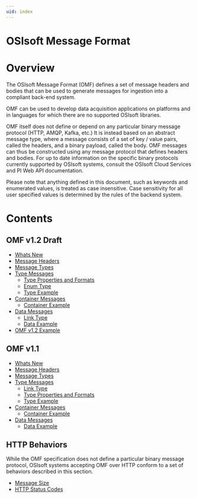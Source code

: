 ```yaml
---
uid: index
---
```


OSIsoft Message Format 
======================



# Overview

The OSIsoft Message Format (OMF) defines a set of message headers and bodies that can be used to generate messages for ingestion into a compliant back-end system.

OMF can be used to develop data acquisition applications on platforms and in languages for which there are no supported OSIsoft libraries.

OMF itself does not define or depend on any particular binary message protocol (HTTP, AMQP, Kafka, etc.) It is instead based on an abstract message type, 
where a message consists of a set of key / value pairs, called the headers, and a binary payload, called the body. OMF messages can thus be constructed 
using any message protocol that defines headers and bodies. For up to date information on the specific binary protocols currently supported by OSIsoft 
systems, consult the OSIsoft Cloud Services and PI Web API documentation.

Please note that anything defined in this document, such as keywords and enumerated
values, is treated as case insensitive. Case sensitivity for all user specified values
is determined by the rules of the backend system.

# Contents


## OMF v1.2 Draft

   - [Whats New](xref:whatsNew)
   - [Message Headers](xref:headers)
   - [Message Types](xref:messageTypes)
   - [Type Messages](xref:typeMessages)     
	 - [Type Properties and Formats](xref:typePropertiesAndFormats)
	 - [Enum Type](xref:enumType)
	 - [Type Example](xref:typeExample)
   - [Container Messages](xref:containerMessages)
     - [Container Example](xref:containerExample)
   - [Data Messages](xref:dataMessages)
	 - [Link Type](xref:linkType)
     - [Data Example](xref:dataExample)
   - [OMF v1.2 Example](xref:OMFMsgSample)


## OMF v1.1

   - [Whats New](xref:whatsNewv11)
   - [Message Headers](xref:headersv11)
   - [Message Types](xref:messageTypesv11)
   - [Type Messages](xref:typeMessagesv11)     
     - [Link Type](xref:linkTypev11)
	 - [Type Properties and Formats](xref:typePropertiesAndFormatsv11)	 
	 - [Type Example](xref:typeExamplev11)
   - [Container Messages](xref:containerMessagesv11)
     - [Container Example](xref:containerExamplev11)
   - [Data Messages](xref:dataMessagesv11)	 
     - [Data Example](xref:dataExamplev11)  


   
## HTTP Behaviors

While the OMF specification does not define a particular binary message protocol, OSIsoft 
systems accepting OMF over HTTP conform to a set of behaviors described in this section.

   - [Message Size](xref:messageSize)
   - [HTTP Status Codes](xref:httpStatusCodes)

